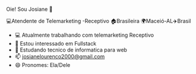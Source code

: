  Oie! Sou Josiane 👋
 
💻Atendente de Telemarketing -Receptivo 🏠Brasileira 🌍Maceió-AL✈️Brasil


- 💻 Atualmente trabalhando com telemarketing Receptivo 
- 👀 Estou interessado em Fullstack
- 📖 Estudando tecnico de informatica para web 
- 📫 josianelourenco2000@gmail.com
- 😄 Pronomes: Ela/Dele 



